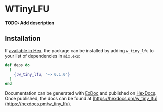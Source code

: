 # WTinyLFU

**TODO: Add description**

## Installation

If [available in Hex](https://hex.pm/docs/publish), the package can be installed
by adding `w_tiny_lfu` to your list of dependencies in `mix.exs`:

```elixir
def deps do
  [
    {:w_tiny_lfu, "~> 0.1.0"}
  ]
end
```

Documentation can be generated with [ExDoc](https://github.com/elixir-lang/ex_doc)
and published on [HexDocs](https://hexdocs.pm). Once published, the docs can
be found at [https://hexdocs.pm/w_tiny_lfu](https://hexdocs.pm/w_tiny_lfu).


